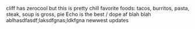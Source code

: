 cliff has zerocool but this is pretty chill
favorite foods: tacos, burritos, pasta, steak, soup is gross, pie 
Echo is the best / dope af
blah blah ablhasdfasdf;laksdfgnas;ldkfgna
newwest updates
